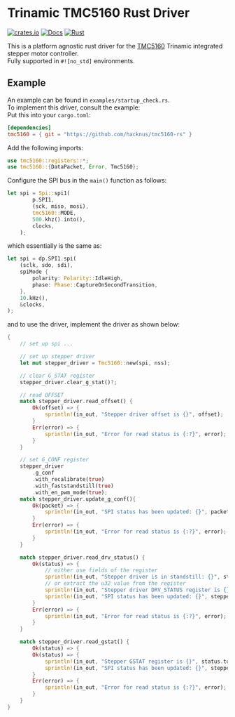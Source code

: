 # Trinamic TMC5160 Rust Driver

[![crates.io](https://img.shields.io/crates/v/tmc5160.svg)](https://crates.io/crates/tmc5160)
[![Docs](https://docs.rs/tmc5160/badge.svg)](https://docs.rs/tmc5160)
[![Rust](https://github.com/hacknus/tmc5160-rs/actions/workflows/rust.yml/badge.svg)](https://github.com/hacknus/tmc5160-rs/actions/workflows/rust.yml)

This is a platform agnostic rust driver for the [TMC5160](https://www.trinamic.com/fileadmin/assets/Products/ICs_Documents/TMC5160A_datasheet_rev1.18.pdf) Trinamic integrated stepper motor controller.  
Fully supported in `#![no_std]` environments.

## Example
An example can be found in `examples/startup_check.rs`.  
To implement this driver, consult the example:  
Put this into your `cargo.toml`:
```toml
[dependencies]
tmc5160 = { git = "https://github.com/hacknus/tmc5160-rs" }
```
Add the following imports:
```rust
use tmc5160::registers::*;
use tmc5160::{DataPacket, Error, Tmc5160};
```

Configure the SPI bus in the `main()` function as follows:
```rust
let spi = Spi::spi1(
        p.SPI1,
        (sck, miso, mosi),
        tmc5160::MODE,
        500.khz().into(),
        clocks,
    );
```
which essentially is the same as:
```rust
let spi = dp.SPI1.spi(
    (sclk, sdo, sdi),
    spiMode {
        polarity: Polarity::IdleHigh,
        phase: Phase::CaptureOnSecondTransition,
    },
    10.kHz(),
    &clocks,
);
```
and to use the driver, implement the driver as shown below:
```rust
{
    // set up spi ...

    // set up stepper driver
    let mut stepper_driver = Tmc5160::new(spi, nss);

    // clear G_STAT register
    stepper_driver.clear_g_stat()?;

    // read OFFSET
    match stepper_driver.read_offset() {
        Ok(offset) => {
            sprintln!(in_out, "Stepper driver offset is {}", offset);
        }
        Err(error) => {
            sprintln!(in_out, "Error for read status is {:?}", error);
        }
    }

    // set G_CONF register
    stepper_driver
        .g_conf
        .with_recalibrate(true)
        .with_faststandstill(true)
        .with_en_pwm_mode(true);
    match stepper_driver.update_g_conf(){
        Ok(packet) => {
            sprintln!(in_out, "SPI status has been updated: {}", packet.status);
        }
        Err(error) => {
            sprintln!(in_out, "Error for read status is {:?}", error);
        }
    }

    match stepper_driver.read_drv_status() {
        Ok(status) => {
            // either use fields of the register
            sprintln!(in_out, "Stepper driver is in standstill: {}", status);
            // or extract the u32 value from the register
            sprintln!(in_out, "Stepper driver DRV_STATUS register is {}", status.to_u32());
            sprintln!(in_out, "SPI status has been updated: {}", stepper_driver.status);
        }
        Err(error) => {
            sprintln!(in_out, "Error for read status is {:?}", error);
        }
    }

    match stepper_driver.read_gstat() {
        Ok(status) => {
        Ok(status) => {
            sprintln!(in_out, "Stepper GSTAT register is {}", status.to_u32());
            sprintln!(in_out, "SPI status has been updated: {}", stepper_driver.status);
        }
        Err(error) => {
            sprintln!(in_out, "Error for read status is {:?}", error);
        }
    }
}
```